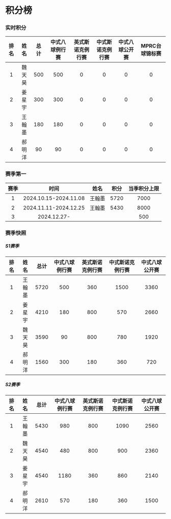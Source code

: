 # 积分榜

### 实时积分

| 排名 | 姓名   | 总计 | 中式八球例行赛 | 英式斯诺克例行赛 | 中式斯诺克例行赛 | 中式八球公开赛 | MPRC台球锦标赛 |
| :--: | :---: | :--: | :----------: | :-------------: | :-------------: | :----------:  | :-----------: |
| 1    | 魏天昊 | 500  | 500          | 0               | 0               | 0            | 0            |
| 2    | 姜星宇 | 300  | 300          | 0               | 0               | 0            | 0            |
| 3    | 王翰墨 | 180  | 180          | 0               | 0               | 0            | 0            |
| 4    | 郝明洋 | 90   | 90           | 0               | 0               | 0            | 0            |

### 赛季第一

| 赛季 | 时间                  | 姓名   | 积分 | 当季积分上限  |
| :--: | :------------------: | :----: | :--: | :----------: |
| 1    | 2024.10.15-2024.11.08 | 王翰墨 | 5720 | 7000         |
| 2    | 2024.11.11-2024.12.25 | 王翰墨 | 5430 | 8000         |
| 3    | 2024.12.27-           |       |      |  500         |

### 赛季快照

##### S1赛季

| 排名 | 姓名   | 总计 | 中式八球例行赛 | 英式斯诺克例行赛 | 中式斯诺克例行赛 | 中式八球公开赛 |
| :--: | :---: | :--: | :----------: | :-------------: | :-------------: | :----------:  |
| 1    | 王翰墨 | 5720 | 500          | 360             | 1500            | 3360         |
| 2    | 姜星宇 | 4210 | 180          | 800             | 570             | 2660         |
| 3    | 魏天昊 | 3590 | 90           | 800             | 780             | 1920         |
| 4    | 郝明洋 | 1560 | 300          | 180             | 360             | 720          |

##### S2赛季

| 排名 | 姓名   | 总计 | 中式八球例行赛 | 英式斯诺克例行赛 | 中式斯诺克例行赛 | 中式八球公开赛 |
| :--: | :---: | :--: | :----------: | :-------------: | :-------------: | :----------:  |
| 1    | 王翰墨 | 5430 | 980          | 800             | 1090            | 2560         |
| 2    | 魏天昊 | 4540 | 480          | 800             | 900             | 2360         |
| 3    | 姜星宇 | 4540 | 1180         | 360             | 860             | 2140         |
| 4    | 郝明洋 | 2610 | 570          | 180             | 360             | 1500         |